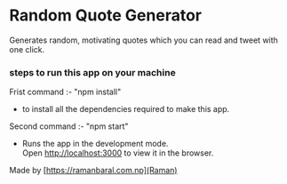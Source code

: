 # Random Quote Generator
Generates random, motivating quotes which you can read and tweet with one click.

### steps to run this app on your machine
Frist command :- "npm install"
- to install all the dependencies required to make this app.

Second command :- "npm start"
- Runs the app in the development mode.\
  Open [http://localhost:3000](http://localhost:3000) to view it in the browser.

Made by [https://ramanbaral.com.np](Raman)

